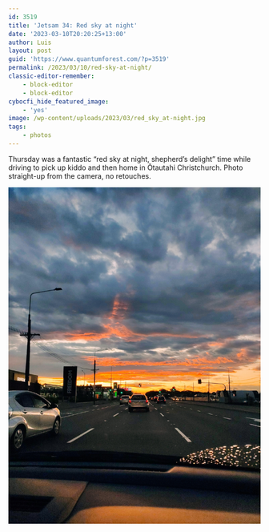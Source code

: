 ```yaml
---
id: 3519
title: 'Jetsam 34: Red sky at night'
date: '2023-03-10T20:20:25+13:00'
author: Luis
layout: post
guid: 'https://www.quantumforest.com/?p=3519'
permalink: /2023/03/10/red-sky-at-night/
classic-editor-remember:
    - block-editor
    - block-editor
cybocfi_hide_featured_image:
    - 'yes'
image: /wp-content/uploads/2023/03/red_sky_at-night.jpg
tags:
    - photos
---
```


Thursday was a fantastic “red sky at night, shepherd’s delight” time while driving to pick up kiddo and then home in Ōtautahi Christchurch. Photo straight-up from the camera, no retouches.

![Driving in Moorhouse (Antigua traffic lights), Ōtautahi Christchurch.](/assets/images/red_sky_at_night.jpg)